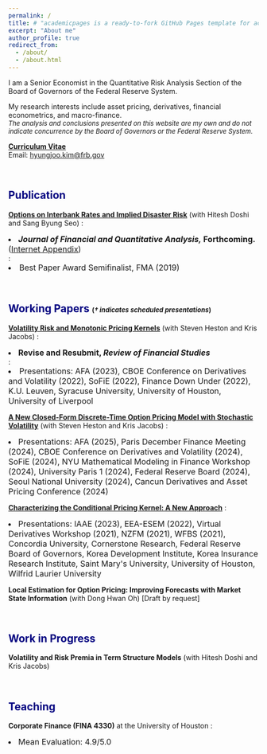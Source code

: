 ```yaml
---
permalink: /
title: # "academicpages is a ready-to-fork GitHub Pages template for academic personal websites"
excerpt: "About me"
author_profile: true
redirect_from: 
  - /about/
  - /about.html
---
```


I am a Senior Economist in the Quantitative Risk Analysis Section of the Board of Governors of the Federal Reserve System.

<p>
My research interests include asset pricing, derivatives, financial econometrics, and macro-finance. <br/>
<font size="-1px"><i>The analysis and conclusions presented on this website are my own and do not indicate concurrence by the Board of Governors or the Federal Reserve System.</i></font>
</p>

<!-- <p style="font-size:$type-size-6;"><i>The analysis and conclusions presented on this website are my own and do not indicate concurrence by the Board of Governors or the Federal Reserve System.</i></p> -->


**[<font>Curriculum Vitae</font>](http://hyungjookim90.github.io/files/cv_kim_Jul2025.pdf)** <br/>
Email: <a href = "mailto: hyungjoo.kim@frb.gov">hyungjoo.kim@frb.gov</a>  <br/>

<!-- #### [<font size="+0.5px">Curriculum Vitae</font>](http://hyungjookim90.github.io/files/cv_kim_Jul2025.pdf) -->


<br/>

## <font color="navy">Publication</font>

**[Options on Interbank Rates and Implied Disaster Risk](https://papers.ssrn.com/sol3/papers.cfm?abstract_id=3469087)** (with Hitesh Doshi and Sang Byung Seo)
: <font size="+0.5px"><li><b><i>Journal of Financial and Quantitative Analysis,</i> Forthcoming.</b> ([Internet Appendix](http://hyungjookim90.github.io/files/DKS_Internet_Appendix.pdf))</li></font>
: <font size="+0.5px"><li>Best Paper Award Semifinalist, FMA (2019)</li></font>


<br/>

## <font color="navy">Working Papers</font> <font size="-1px">(<i>$\dagger$ indicates scheduled presentations</i>)</font>

**[Volatility Risk and Monotonic Pricing Kernels](https://papers.ssrn.com/sol3/papers.cfm?abstract_id=3997905)**  (with Steven Heston and Kris Jacobs)
: <font size="+0.5px"><li><b>Revise and Resubmit, <i>Review of Financial Studies</i></b></li></font>
: <font size="+0.5px"><li>Presentations: AFA (2023), CBOE Conference on Derivatives and Volatility (2022), SoFiE (2022), Finance Down Under (2022), K.U. Leuven, Syracuse University, University of Houston, University of Liverpool </li></font>

**[A New Closed-Form Discrete-Time Option Pricing Model with Stochastic Volatility](https://papers.ssrn.com/sol3/papers.cfm?abstract_id=4607397)**  (with Steven Heston and Kris Jacobs)
: <font size="+0.5px"><li>Presentations: AFA (2025), Paris December Finance Meeting (2024), CBOE Conference on Derivatives and Volatility (2024), SoFiE (2024), NYU Mathematical Modeling in Finance Workshop (2024), University Paris 1 (2024), Federal Reserve Board (2024), Seoul National University (2024), Cancun Derivatives and Asset Pricing Conference (2024) </li></font>

**[Characterizing the Conditional Pricing Kernel: A New Approach](https://papers.ssrn.com/sol3/papers.cfm?abstract_id=4605072)**
: <font size="+0.5px"><li>Presentations: IAAE (2023), EEA-ESEM (2022), Virtual Derivatives Workshop (2021), NZFM (2021), WFBS (2021), Concordia University, Cornerstone Research, Federal Reserve Board of Governors, Korea Development Institute, Korea Insurance Research Institute, Saint Mary's University, University of Houston, Wilfrid Laurier University</li></font>

**Local Estimation for Option Pricing: Improving Forecasts with Market State Information** (with Dong Hwan Oh) [Draft by request]

<br/>


## <font color="navy">Work in Progress</font>

**Volatility and Risk Premia in Term Structure Models** (with Hitesh Doshi and Kris Jacobs) 

<br/>


## <font color="navy">Teaching</font>
**Corporate Finance (FINA 4330)**  at the University of Houston
: <font size="+0.5px"><li>Mean Evaluation: 4.9/5.0</li></font>
